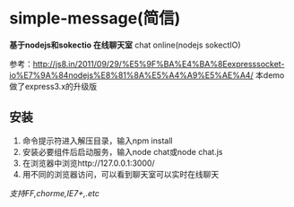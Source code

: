 simple-message(简信)
=============

**基于nodejs和sokectio 在线聊天室**
chat online(nodejs sokectIO)

参考：http://js8.in/2011/09/29/%E5%9F%BA%E4%BA%8Eexpresssocket-io%E7%9A%84nodejs%E8%81%8A%E5%A4%A9%E5%AE%A4/
本demo做了express3.x的升级版

安装
--------
1. 命令提示符进入解压目录，输入npm install
2. 安装必要组件后启动服务，输入node chat或node chat.js
3. 在浏览器中浏览http://127.0.0.1:3000/
4. 用不同的浏览器访问，可以看到聊天室可以实时在线聊天

*支持FF,chorme,IE7+,.etc*
